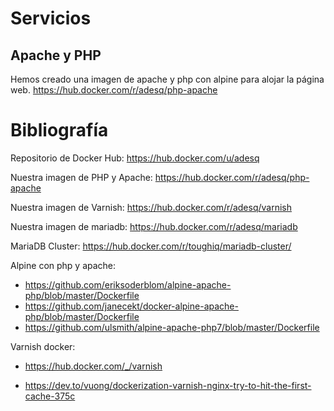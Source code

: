 # Servicios

## Apache y PHP
Hemos creado una imagen de apache y php con alpine para alojar la página web.
https://hub.docker.com/r/adesq/php-apache

## 

# Bibliografía

Repositorio de Docker Hub: https://hub.docker.com/u/adesq

Nuestra imagen de PHP y Apache: https://hub.docker.com/r/adesq/php-apache

Nuestra imagen de Varnish: https://hub.docker.com/r/adesq/varnish

Nuestra imagen de mariadb: https://hub.docker.com/r/adesq/mariadb

MariaDB Cluster: https://hub.docker.com/r/toughiq/mariadb-cluster/

Alpine con php y apache:
* https://github.com/eriksoderblom/alpine-apache-php/blob/master/Dockerfile
* https://github.com/janecekt/docker-alpine-apache-php/blob/master/Dockerfile
* https://github.com/ulsmith/alpine-apache-php7/blob/master/Dockerfile

Varnish docker: 
* https://hub.docker.com/_/varnish

* https://dev.to/vuong/dockerization-varnish-nginx-try-to-hit-the-first-cache-375c